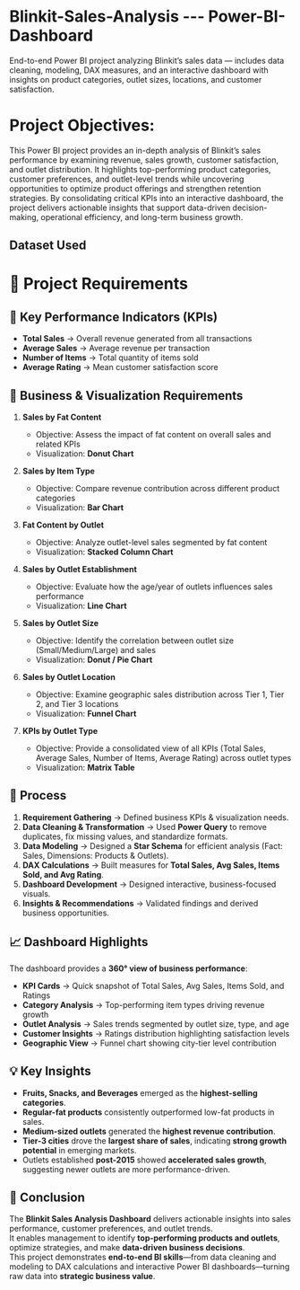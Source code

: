 # Blinkit-Sales-Analysis --- Power-BI-Dashboard
End-to-end Power BI project analyzing Blinkit’s sales data — includes data cleaning, modeling, DAX measures, and an interactive dashboard with insights on product categories, outlet sizes, locations, and customer satisfaction.

# Project Objectives: 
This Power BI project provides an in-depth analysis of Blinkit’s sales performance by examining revenue, sales growth, customer satisfaction, and outlet distribution. It highlights top-performing product categories, customer preferences, and outlet-level trends while uncovering opportunities to optimize product offerings and strengthen retention strategies. By consolidating critical KPIs into an interactive dashboard, the project delivers actionable insights that support data-driven decision-making, operational efficiency, and long-term business growth.

## Dataset Used

# 📌 Project Requirements  

## 🔹 Key Performance Indicators (KPIs)  

- **Total Sales** → Overall revenue generated from all transactions  
- **Average Sales** → Average revenue per transaction  
- **Number of Items** → Total quantity of items sold  
- **Average Rating** → Mean customer satisfaction score  
## 🔹 Business & Visualization Requirements  

1. **Sales by Fat Content**  
   - Objective: Assess the impact of fat content on overall sales and related KPIs  
   - Visualization: **Donut Chart**
       
2. **Sales by Item Type**  
   - Objective: Compare revenue contribution across different product categories  
   - Visualization: **Bar Chart**
     
3. **Fat Content by Outlet**  
   - Objective: Analyze outlet-level sales segmented by fat content  
   - Visualization: **Stacked Column Chart**
     
4. **Sales by Outlet Establishment**  
   - Objective: Evaluate how the age/year of outlets influences sales performance  
   - Visualization: **Line Chart**  

5. **Sales by Outlet Size**  
   - Objective: Identify the correlation between outlet size (Small/Medium/Large) and sales  
   - Visualization: **Donut / Pie Chart**  

6. **Sales by Outlet Location**  
   - Objective: Examine geographic sales distribution across Tier 1, Tier 2, and Tier 3 locations  
   - Visualization: **Funnel Chart**  

7. **KPIs by Outlet Type**  
   - Objective: Provide a consolidated view of all KPIs (Total Sales, Average Sales, Number of Items, Average Rating) across outlet types  
   - Visualization: **Matrix Table**
 ## 🔄 Process  

1. **Requirement Gathering** → Defined business KPIs & visualization needs.  
2. **Data Cleaning & Transformation** → Used **Power Query** to remove duplicates, fix missing values, and standardize formats.  
3. **Data Modeling** → Designed a **Star Schema** for efficient analysis (Fact: Sales, Dimensions: Products & Outlets).  
4. **DAX Calculations** → Built measures for **Total Sales, Avg Sales, Items Sold, and Avg Rating**.  
5. **Dashboard Development** → Designed interactive, business-focused visuals.  
6. **Insights & Recommendations** → Validated findings and derived business opportunities.

## 📈 Dashboard Highlights  

The dashboard provides a **360° view of business performance**:  
- **KPI Cards** → Quick snapshot of Total Sales, Avg Sales, Items Sold, and Ratings  
- **Category Analysis** → Top-performing item types driving revenue growth
- **Outlet Analysis** → Sales trends segmented by outlet size, type, and age  
- **Customer Insights** → Ratings distribution highlighting satisfaction levels  
- **Geographic View** → Funnel chart showing city-tier level contribution
  
## 💡 Key Insights  

- **Fruits, Snacks, and Beverages** emerged as the **highest-selling categories**.  
- **Regular-fat products** consistently outperformed low-fat products in sales.  
- **Medium-sized outlets** generated the **highest revenue contribution**.  
- **Tier-3 cities** drove the **largest share of sales**, indicating **strong growth potential** in emerging markets.  
- Outlets established **post-2015** showed **accelerated sales growth**, suggesting newer outlets are more performance-driven.
## 🏁 Conclusion  
The **Blinkit Sales Analysis Dashboard** delivers actionable insights into sales performance, customer preferences, and outlet trends.  
It enables management to identify **top-performing products and outlets**, optimize strategies, and make **data-driven business decisions**.  
This project demonstrates **end-to-end BI skills**—from data cleaning and modeling to DAX calculations and interactive Power BI dashboards—turning raw data into **strategic business value**.
